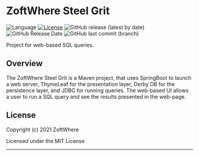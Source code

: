# ZoftWhere Steel Grit
![Language](https://img.shields.io/github/languages/top/ZoftWhere/steel-grit)
[![License](https://img.shields.io/github/license/ZoftWhere/steel-grit)](https://github.com/ZoftWhere/steel-grit/blob/master/license.txt)
![GitHub release (latest by date)](https://img.shields.io/github/v/release/ZoftWhere/steel-grit)
![GitHub Release Date](https://img.shields.io/github/release-date/ZoftWhere/steel-grit)
![GitHub last commit (branch)](https://img.shields.io/github/last-commit/ZoftWhere/steel-grit/master?label=master%20updated)

Project for web-based SQL queries.


## Overview

The ZoftWhere Steel Grit is a Maven project, that uses SpringBoot to launch a web server, ThymeLeaf for the 
presentation layer, Derby DB for the persistence layer, and JDBC for running queries.  The web-based UI allows a user 
to run a SQL query and see the results presented in the web-page.


## License

Copyright (c) 2021 ZoftWhere

Licensed under the MIT License

------
